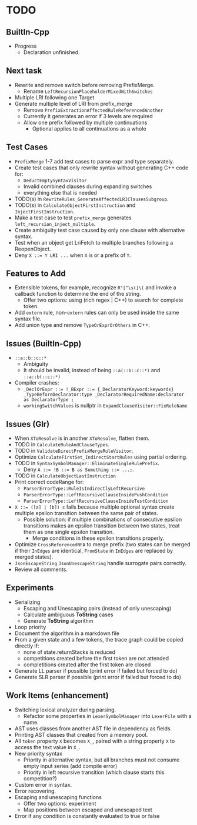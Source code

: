 # TODO

## BuiltIn-Cpp

- Progress
  - Declaration unfinished.

## Next task

- Rewrite and remove switch before removing PrefixMerge.
  - Rename `LeftRecursionPlaceholderMixedWithSwitches`
- Multiple LRI following one Target
- Generate multiple level of LRI from prefix_merge
  - Remove `PrefixExtractionAffectedRuleReferencedAnother`
  - Currently it generates an error if 3 levels are required
  - Allow one prefix followed by multiple continuations
    - Optional applies to all continuations as a whole

## Test Cases

- `PrefixMerge` 1-7 add test cases to parse expr and type separately.
- Create test cases that only rewrite syntax without generating C++ code for:
  - `DeductEmptySyntaxVisitor`
  - Invalid combined clauses during expanding switches
  - everything else that is needed
- TODO(s) in `RewriteRules_GenerateAffectedLRIClausesSubgroup`.
- TODO(s) in `CalculateObjectFirstInstruction` and `InjectFirstInstruction`.
- Make a test case to test `prefix_merge` generates `left_recursion_inject_multiple`.
- Create ambiguity test case caused by only one clause with alternative syntax.
- Test when an object get LriFetch to multiple branches following a ReopenObject.
- Deny `X ::= Y LRI ...` when `X` is or a prefix of `Y`.

## Features to Add

- Extensible tokens, for example, recognize `R"[^\s(]\(` and invoke a callback function to determine the end of the string.
  - Offer two options: using (rich regex | C++) to search for complete token.
- Add `extern` rule, non-`extern` rules can only be used inside the same syntax file.
- Add union type and remove `TypeOrExprOrOthers` in C++.

## Issues (BuiltIn-Cpp)

- `::a::b::c::*`
  - Ambiguity
  - It should be invalid, instead of being `::a(::b::c::*)` and `::a::b(::c::*)`
- Compiler crashes:
  - `_DeclOrExpr ::= !_BExpr ::= {_DeclaratorKeyword:keywords} _TypeBeforeDeclarator:type _DeclaratorRequiredName:declarator as DeclaratorType ;`
  - `workingSwitchValues` is nullptr in `ExpandClauseVisitor::FixRuleName`

## Issues (Glr)

- When `XToResolve` is in another `XToResolve`, flatten them.
- TODO in `CalculateRuleAndClauseTypes`.
- TODO in `ValidateDirectPrefixMergeRuleVisitor`.
- Optimize `CalculateFirstSet_IndirectStartRules` using partial ordering.
- TODO in `SyntaxSymbolManager::EliminateSingleRulePrefix`.
  - Deny `A ::= !B ::= B as Something ::= ...;`.
- TODO in `CalculateObjectLastInstruction`
- Print correct codeRange for:
  - `ParserErrorType::RuleIsIndirectlyLeftRecursive`
  - `ParserErrorType::LeftRecursiveClauseInsidePushCondition`
  - `ParserErrorType::LeftRecursiveClauseInsideTestCondition`
- `X ::= ([a] | [b]) c` fails because multiple optional syntax create multiple epsilon transition between the same pair of states.
  - Possible solution: if multiple combinations of consecutive epsilon transitions makes an epsilon transition between two states, treat them as one single epsilon transition.
    - Merge conditions in these epsilon transitions properly.
- Optimize `CrossReferencedNFA` to merge prefix (two states can be merged if their `InEdges` are identical, `FromState` in `InEdges` are replaced by merged states).
- `JsonEscapeString` `JsonUnescapeString` handle surrogate pairs correctly.
- Review all comments.

## Experiments

- Serializing
  - Escaping and Unescaping pairs (instead of only unescaping)
  - Calculate ambiguous **ToString** cases
  - Generate **ToString** algorithm
- Loop priority
- Document the algorithm in a markdown file
- From a given state and a few tokens, the trace graph could be copied directly if:
  - none of state.returnStacks is reduced
  - competitions created before the first token are not attended
  - completitions created after the first token are closed
- Generate LL parser if possible (print error if failed but forced to do)
- Generate SLR parser if possible (print error if failed but forced to do)

## Work Items (enhancement)

- Switching lexical analyzer during parsing.
  - Refactor some properties in `LexerSymbolManager` into `LexerFile` with a name.
- AST uses classes from another AST file in dependency as fields.
- Printing AST classes that created from a memory pool.
- All `token` property `X` becomes `X_`, paired with a string property `X` to access the text value in `X_`.
- New priority syntax
  - Priority in alternative syntax, but all branches must not consume empty input series (add compile error)
  - Priority in left recursive transition (which clause starts this competition?)
- Custom error in syntax.
- Error recovering.
- Escaping and unescaping functions
  - Offer two options: experiment
  - Map positions between escaped and unescaped text
- Error if any condition is constantly evaluated to true or false
